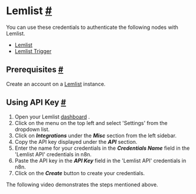 


 Lemlist
 [#](#lemlist "Permanent link")
=========================================



 You can use these credentials to authenticate the following nodes with Lemlist.
 


* [Lemlist](/integrations/builtin/app-nodes/n8n-nodes-base.lemlist/)
* [Lemlist Trigger](/integrations/builtin/trigger-nodes/n8n-nodes-base.lemlisttrigger/)



 Prerequisites
 [#](#prerequisites "Permanent link")
-----------------------------------------------------



 Create an account on a
 [Lemlist](https://www.lemlist.com/) 
 instance.
 



 Using API Key
 [#](#using-api-key "Permanent link")
-----------------------------------------------------


1. Open your Lemlist
 [dashboard](https://app.lemlist.com/) 
 .
2. Click on the menu on the top left and select 'Settings' from the dropdown list.
3. Click on
 ***Integrations***
 under the
 ***Misc***
 section from the left sidebar.
4. Copy the API key displayed under the
 ***API***
 section.
5. Enter the name for your credentials in the
 ***Credentials Name***
 field in the 'Lemlist API' credentials in n8n.
6. Paste the API key in the
 ***API Key***
 field in the 'Lemlist API' credentials in n8n.
7. Click on the
 ***Create***
 button to create your credentials.



 The following video demonstrates the steps mentioned above.
 








